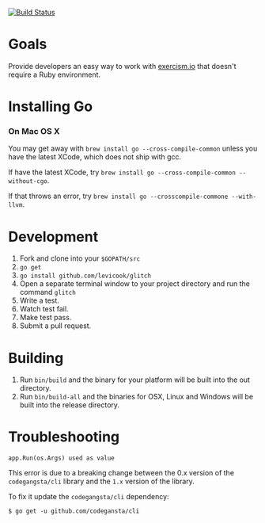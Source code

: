 [![Build Status](https://travis-ci.org/exercism/cli.png?branch=master)](https://travis-ci.org/exercism/cli)

Goals
===========

Provide developers an easy way to work with [exercism.io](http://exercism.io) that doesn't require a 
Ruby environment.

Installing Go
=============

### On Mac OS X

You may get away with ```brew install go --cross-compile-common``` unless you have the latest XCode, which does not ship with gcc.

If have the latest XCode, try ```brew install go --cross-compile-common --without-cgo```.

If that throws an error, try ```brew install go --crosscompile-commone --with-llvm```.

Development
===========
1. Fork and clone into your `$GOPATH/src`
1. `go get`
1. `go install github.com/levicook/glitch`
1. Open a separate terminal window to your project directory and run the command `glitch`
1. Write a test.
1. Watch test fail.
1. Make test pass.
1. Submit a pull request.

Building
========
1. Run ```bin/build``` and the binary for your platform will be built into the out directory.
1. Run ```bin/build-all``` and the binaries for OSX, Linux and Windows will be built into the release directory.

Troubleshooting
===============

```plain
app.Run(os.Args) used as value
```

This error is due to a breaking change between the 0.x version of the `codegangsta/cli` library and the `1.x` version of the library.

To fix it update the `codegangsta/cli` dependency:

```plain
$ go get -u github.com/codegansta/cli
```

